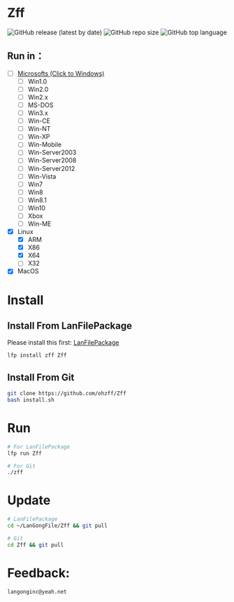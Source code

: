 # Zff

![GitHub release (latest by date)](https://img.shields.io/github/v/release/langong-dev/Zff?logo=Github)
![GitHub repo size](https://img.shields.io/github/repo-size/langong-dev/Zff)
![GitHub top language](https://img.shields.io/github/languages/top/langong-dev/Zff)

## Run in：

- [ ] [Microsofts (Click to Windows)](https://github.com/langong-dev/Zff-Win.git)
  - [ ] Win1.0
  - [ ] Win2.0
  - [ ] Win2.x
  - [ ] MS-DOS
  - [ ] Win3.x
  - [ ] Win-CE
  - [ ] Win-NT
  - [ ] Win-XP
  - [ ] Win-Mobile
  - [ ] Win-Server2003
  - [ ] Win-Server2008
  - [ ] Win-Server2012
  - [ ] Win-Vista
  - [ ] Win7
  - [ ] Win8
  - [ ] Win8.1
  - [ ] Win10
  - [ ] Xbox
  - [ ] Win-ME
- [x] Linux
  - [x] ARM
  - [x] X86
  - [x] X64
  - [ ] X32
- [x] MacOS

# Install

## Install From LanFilePackage

Please install this first: [LanFilePackage](https://github.com/langong-dev/LanFilePackage)

```bash
lfp install zff Zff
```

## Install From Git

```bash
git clone https://github.com/ohzff/Zff
bash install.sh
```

# Run

```bash
# For LanFilePackage
lfp run Zff

# For Git
./zff
```

# Update

```bash
# LanFilePackage
cd ~/LanGongFile/Zff && git pull

# Git
cd Zff && git pull
```

# Feedback: 

```langonginc@yeah.net```
